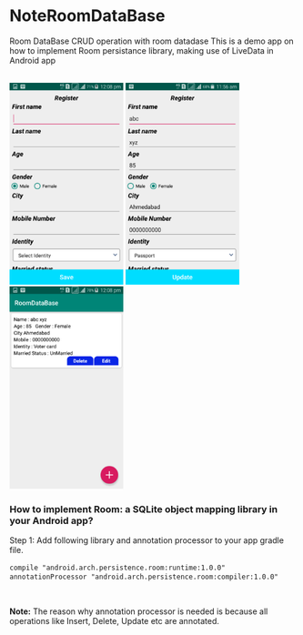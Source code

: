 # NoteRoomDataBase
Room DataBase
CRUD operation with room datadase
This is a demo app on how to implement Room persistance library, making use of LiveData in Android app</br></br>

<img src="https://github.com/rupeshgohil/NoteRoomDataBase/blob/master/screen/1.png" width="200" style="max-width:100%;"> 
  <img src="https://github.com/rupeshgohil/NoteRoomDataBase/blob/master/screen/2.png" width="200" style="max-width:100%;"> 
  <img src="https://github.com/rupeshgohil/NoteRoomDataBase/blob/master/screen/3.png" width="200" style="max-width:100%;">

<h3>How to implement Room: a SQLite object mapping library in your Android app?</h3>
Step 1: Add following library and annotation processor to your app gradle file.

```
compile "android.arch.persistence.room:runtime:1.0.0"
annotationProcessor "android.arch.persistence.room:compiler:1.0.0" 
```
</br>

<b>Note:</b> The reason why annotation processor is needed is because all operations like Insert, Delete, Update etc are annotated.</br></br>
